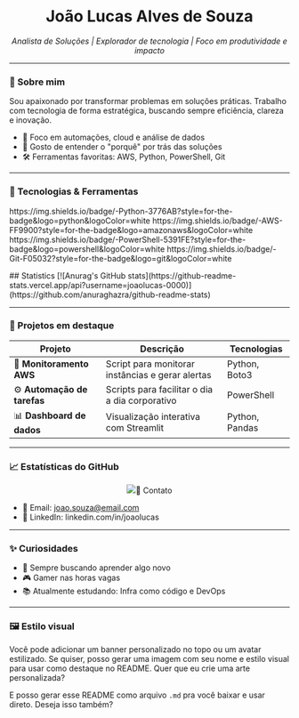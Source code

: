 <h1 align="center">João Lucas Alves de Souza</h1>
<p align="center">
  <i>Analista de Soluções | Explorador de tecnologia | Foco em produtividade e impacto</i>
</p>

---

### 🚀 Sobre mim

Sou apaixonado por transformar problemas em soluções práticas. Trabalho com tecnologia de forma estratégica, buscando sempre eficiência, clareza e inovação.

- 🎯 Foco em automações, cloud e análise de dados
- 🧩 Gosto de entender o "porquê" por trás das soluções
- 🛠️ Ferramentas favoritas: AWS, Python, PowerShell, Git

---

### 🧰 Tecnologias & Ferramentas

<p align="left">
  https://img.shields.io/badge/-Python-3776AB?style=for-the-badge&logo=python&logoColor=white
  https://img.shields.io/badge/-AWS-FF9900?style=for-the-badge&logo=amazonaws&logoColor=white
  https://img.shields.io/badge/-PowerShell-5391FE?style=for-the-badge&logo=powershell&logoColor=white
  https://img.shields.io/badge/-Git-F05032?style=for-the-badge&logo=git&logoColor=white
</p>

<p align="left">
  ## Statistics
[![Anurag's GitHub stats](https://github-readme-stats.vercel.app/api?username=joaolucas-0000)](https://github.com/anuraghazra/github-readme-stats)
</p>


---

### 📂 Projetos em destaque

| Projeto | Descrição | Tecnologias |
|--------|-----------|-------------|
| 🔧 **Monitoramento AWS** | Script para monitorar instâncias e gerar alertas | Python, Boto3 |
| ⚙️ **Automação de tarefas** | Scripts para facilitar o dia a dia corporativo | PowerShell |
| 📊 **Dashboard de dados** | Visualização interativa com Streamlit | Python, Pandas |

---

### 📈 Estatísticas do GitHub

<p align="center">
  <img src="https://github-readme-stats.vercel.app/api?usernameio&show_icons=true&theme=radical
  https://github-readme-stats.vercel.app/api/top-langs/?username=seu-usuario&layout=compact&theme=radical
</p>

---

### 💬 Contato

- 📧 Email: joao.souza@email.com  
- 💼 LinkedIn: linkedin.com/in/joaolucas

---

### ✨ Curiosidades

- 🧠 Sempre buscando aprender algo novo
- 🎮 Gamer nas horas vagas
- 📚 Atualmente estudando: Infra como código e DevOps

---

### 🖼️ Estilo visual

Você pode adicionar um banner personalizado no topo ou um avatar estilizado. Se quiser, posso gerar uma imagem com seu nome e estilo visual para usar como destaque no README. Quer que eu crie uma arte personalizada?

E posso gerar esse README como arquivo `.md` pra você baixar e usar direto. Deseja isso também?
